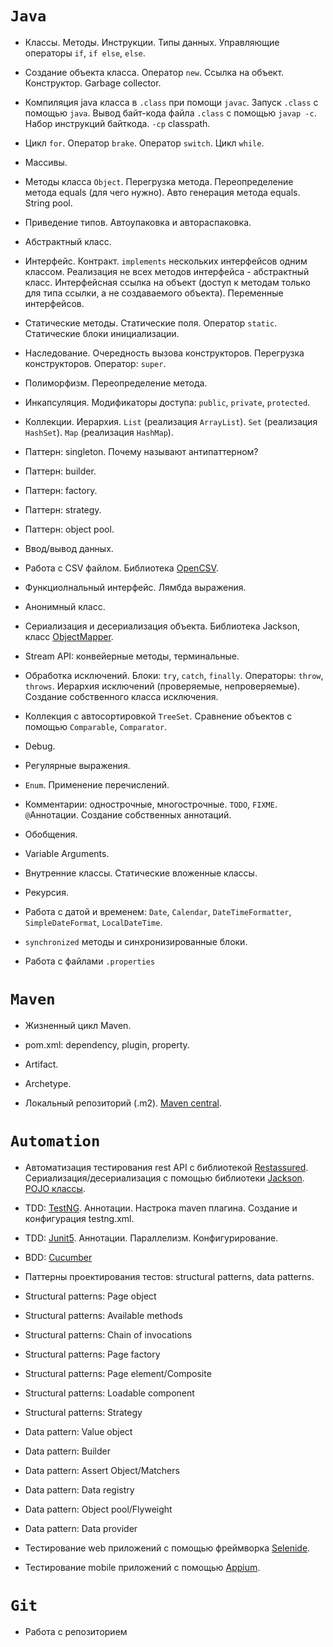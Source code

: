 # **`Java`**

* Классы. Методы. Инструкции. Типы данных. Управляющие операторы `if`, `if else`, `else`.

* Создание объекта класса. Оператор `new`. Ссылка на объект. Конструктор. Garbage collector.

* Компиляция java класса в `.class` при помощи `javac`. Запуск `.class` с помощью `java`. Вывод байт-кода файла `.class` с помощью `javap -c`. Набор инструкций байткода. `-cp` classpath.

* Цикл `for`. Оператор `brake`. Оператор `switch`. Цикл `while`.

* Массивы.

* Методы класса `Object`. Перегрузка метода. Переопределение метода equals (для чего нужно). Авто генерация метода equals. String pool.

* Приведение типов. Автоупаковка и автораспаковка.

* Абстрактный класс.

* Интерфейс. Контракт. `implements` нескольких интерфейсов одним классом. Реализация не всех методов интерфейса - абстрактный класс. Интерфейсная ссылка на объект (доступ к методам только для типа ссылки, а не создаваемого объекта). Переменные интерфейсов.

* Статические методы. Статические поля. Оператор `static`. Статические блоки инициализации.

* Наследование. Очередность вызова конструкторов. Перегрузка конструкторов. Оператор: `super`.

* Полиморфизм. Переопределение метода.

* Инкапсуляция. Модификаторы доступа: `public`, `private`, `protected`.

* Коллекции. Иерархия. `List` (реализация `ArrayList`). `Set` (реализация `HashSet`). `Map` (реализация `HashMap`).

* Паттерн: singleton. Почему называют антипаттерном?

* Паттерн: builder.

* Паттерн: factory.

* Паттерн: strategy.

* Паттерн: object pool.

* Ввод/вывод данных.

* Работа с CSV файлом. Библиотека [OpenCSV](http://opencsv.sourceforge.net/).

* Функциолнальный интерфейс. Лямбда выражения.

* Анонимный класс.

* Сериализация и десериализация объекта. Библиотека Jackson, класс [ObjectMapper](https://mvnrepository.com/artifact/com.fasterxml.jackson.core/jackson-databind).

* Stream API: конвейерные методы, терминальные.

* Обработка исключений. Блоки: `try`, `catch`, `finally`. Операторы: `throw`, `throws`. Иерархия исключений (проверяемые, непроверяемые). Создание собственного класса исключения.

* Коллекция с автосортировкой `TreeSet`. Сравнение объектов с помощью `Comparable`, `Comparator`.

* Debug.

* Регулярные выражения.

* `Enum`. Применение перечислений.

* Комментарии: однострочные, многострочные. `TODO`, `FIXME`. `@`Аннотации. Создание собственных аннотаций.

* Обобщения.

* Variable Arguments.

* Внутренние классы. Статические вложенные классы.

* Рекурсия.

* Работа с датой и временем: `Date`, `Calendar`, `DateTimeFormatter`, `SimpleDateFormat`, `LocalDateTime`.

* `synchronized` методы и синхронизированные блоки.

* Работа с файлами `.properties`

# **`Maven`**

* Жизненный цикл Maven.

* pom.xml: dependency, plugin, property.

* Artifact.

* Archetype.

* Локальный репозиторий (.m2). [Maven central](https://mvnrepository.com/).

# **`Automation`**

* Автоматизация тестирования rest API с библиотекой [Restassured](https://rest-assured.io/). Сериализация/десериализация с помощью библиотеки [Jackson](https://mvnrepository.com/search?q=com.fasterxml.jackson.core). 
[POJO классы](https://json2csharp.com/json-to-pojo).

* TDD: [TestNG](https://testng.org/doc/). Аннотации. Настрока maven плагина. Создание и конфигурация testng.xml.

* TDD: [Junit5](https://junit.org/junit5/docs/current/user-guide/). Аннотации. Параллелизм. Конфигурирование.

* BDD: [Cucumber](https://cucumber.io/docs/installation/java/)

* Паттерны проектирования тестов: structural patterns, data patterns.

* Structural patterns: Page object

* Structural patterns: Available methods

* Structural patterns: Chain of invocations

* Structural patterns: Page factory

* Structural patterns: Page element/Composite

* Structural patterns: Loadable component

* Structural patterns: Strategy

* Data pattern: Value object

* Data pattern: Builder

* Data pattern: Assert Object/Matchers

* Data pattern: Data registry

* Data pattern: Object pool/Flyweight

* Data pattern: Data provider

* Тестирование web приложений с помощью фреймворка [Selenide](https://ru.selenide.org/).

* Тестирование mobile приложений с помощью [Appium](https://appium.io/).

# **`Git`**

* Работа с репозиторием